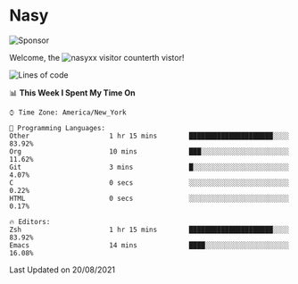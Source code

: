 # Nasy

<!--
<p align="center">
<img height="200" src="https://github-readme-stats.vercel.app/api?username=nasyxx&count_private=true&show_icons=true&theme=dracula&include_all_commits=true"/>
<img height="200" src="https://github-readme-stats.vercel.app/api/top-langs/?username=nasyxx&theme=dracula&hide=html,jupyter+notebook&count_private=true&show_icons=true"/>
</p>

  
----------------
-->

![Sponsor](https://img.shields.io/static/v1.svg?label=Sponsor&message=%E2%9D%A4&logo=GitHub&style=flat&color=pink)
 
Welcome, the ![nasyxx visitor counter](https://count.getloli.com/get/@nasyxx?theme=rule34)th vistor!
 
<!--START_SECTION:waka-->
![Lines of code](https://img.shields.io/badge/From%20Hello%20World%20I%27ve%20Written-5.4%20million%20lines%20of%20code-blue)

📊 **This Week I Spent My Time On** 

```text
⌚︎ Time Zone: America/New_York

💬 Programming Languages: 
Other                    1 hr 15 mins        █████████████████████░░░░   83.92% 
Org                      10 mins             ███░░░░░░░░░░░░░░░░░░░░░░   11.62% 
Git                      3 mins              █░░░░░░░░░░░░░░░░░░░░░░░░   4.07% 
C                        0 secs              ░░░░░░░░░░░░░░░░░░░░░░░░░   0.22% 
HTML                     0 secs              ░░░░░░░░░░░░░░░░░░░░░░░░░   0.17%

🔥 Editors: 
Zsh                      1 hr 15 mins        █████████████████████░░░░   83.92% 
Emacs                    14 mins             ████░░░░░░░░░░░░░░░░░░░░░   16.08%

```


 Last Updated on 20/08/2021
<!--END_SECTION:waka-->

<!-- ![visitors](https://visitor-badge.laobi.icu/badge?page_id=nasyxx.nasyxx) -->
